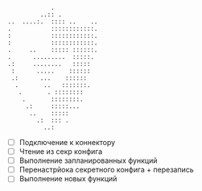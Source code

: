 ```plaintext                                                                               
            .                                       
         ..:: .                                     
..  ....:.  :::: ..    ..                           
.           ::::::::::::.                           
:           ::::::::::::.                           
:           ::::::::::::.                           
.     ..    ::::: ::::::.                           
.      .........  :::::.                            
.:     ........   :::::                             
 :      .....    ::::::                             
 .:      ...    ::::::                              
  .       ..   :::::::.                             
   .       . ::::::::                               
    .       ::::::::.                               
     .:     :::::...                                
      ..    :::::                                   
        .:  ::: .                                   
          ..:                                       
```

- [ ] Подключение к коннектору
- [ ] Чтение из секр конфига
- [ ] Выполнение запланированных функций
- [ ] Перенастрйока секретного конфига + перезапись
- [ ] Выполнение новых функций